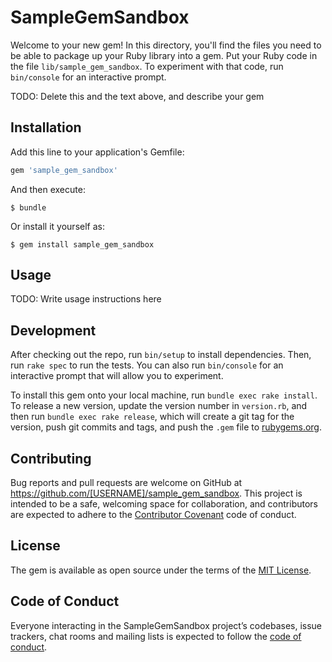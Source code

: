 # SampleGemSandbox

Welcome to your new gem! In this directory, you'll find the files you need to be able to package up your Ruby library into a gem. Put your Ruby code in the file `lib/sample_gem_sandbox`. To experiment with that code, run `bin/console` for an interactive prompt.

TODO: Delete this and the text above, and describe your gem

## Installation

Add this line to your application's Gemfile:

```ruby
gem 'sample_gem_sandbox'
```

And then execute:

    $ bundle

Or install it yourself as:

    $ gem install sample_gem_sandbox

## Usage

TODO: Write usage instructions here

## Development

After checking out the repo, run `bin/setup` to install dependencies. Then, run `rake spec` to run the tests. You can also run `bin/console` for an interactive prompt that will allow you to experiment.

To install this gem onto your local machine, run `bundle exec rake install`. To release a new version, update the version number in `version.rb`, and then run `bundle exec rake release`, which will create a git tag for the version, push git commits and tags, and push the `.gem` file to [rubygems.org](https://rubygems.org).

## Contributing

Bug reports and pull requests are welcome on GitHub at https://github.com/[USERNAME]/sample_gem_sandbox. This project is intended to be a safe, welcoming space for collaboration, and contributors are expected to adhere to the [Contributor Covenant](http://contributor-covenant.org) code of conduct.

## License

The gem is available as open source under the terms of the [MIT License](https://opensource.org/licenses/MIT).

## Code of Conduct

Everyone interacting in the SampleGemSandbox project’s codebases, issue trackers, chat rooms and mailing lists is expected to follow the [code of conduct](https://github.com/[USERNAME]/sample_gem_sandbox/blob/master/CODE_OF_CONDUCT.md).
